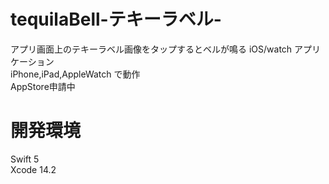 # tequilaBell-テキーラベル-
アプリ画面上のテキーラベル画像をタップするとベルが鳴る iOS/watch アプリケーション  
iPhone,iPad,AppleWatch で動作  
AppStore申請中  

# 開発環境
Swift 5  
Xcode 14.2  

